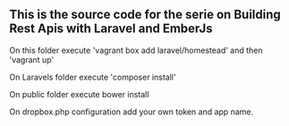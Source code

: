 This is the source code for the serie on Building Rest Apis with Laravel and EmberJs
---------


On this folder execute 'vagrant box add laravel/homestead' and then  'vagrant up'

On Laravels folder execute 'composer install'

On public folder execute bower install

On dropbox.php configuration add your own token and app name.
